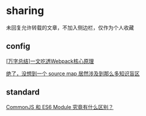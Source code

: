 # sharing

未回复允许转载的文章，不加入侧边栏，仅作为个人收藏

## config

[[万字总结]一文吃透Webpack核心原理](./config/webpack-base)

[绝了，没想到一个 source map 居然涉及到那么多知识盲区](./config/source-map-intrudoce)

## standard

[CommonJS 和 ES6 Module 究竟有什么区别？](./standard/common-esmodule)